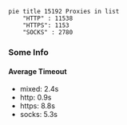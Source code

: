 
```mermaid
pie title 15192 Proxies in list
    "HTTP" : 11538
    "HTTPS": 1153
    "SOCKS" : 2780
```

### Some Info
#### Average Timeout

- mixed: 2.4s
- http: 0.9s
- https: 8.8s
- socks: 5.3s